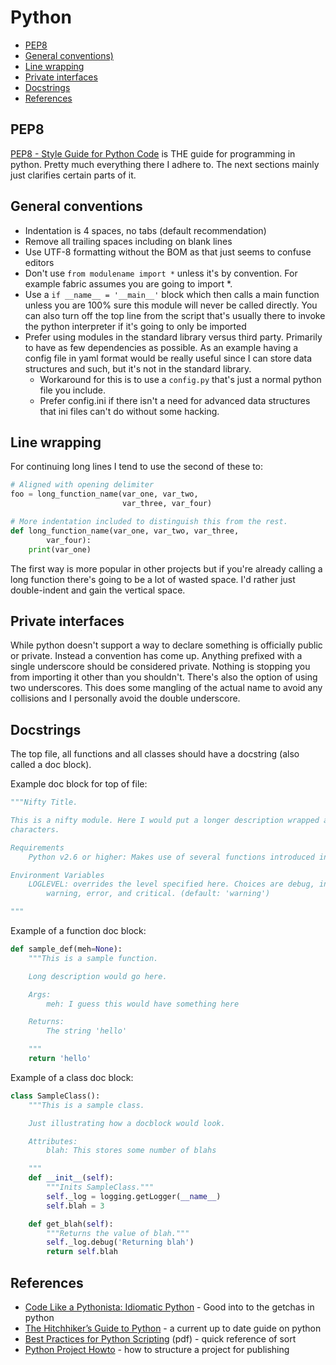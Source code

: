 # Python

- [PEP8](#pep8)
- [General conventions)](#general-conventions)
- [Line wrapping](#line-wrapping)
- [Private interfaces](#private-interfaces)
- [Docstrings](#docstrings)
- [References](#references)

## PEP8

[PEP8 - Style Guide for Python Code][PEP8] is THE guide for programming in python.  Pretty much everything there I adhere to.  The next sections mainly just clarifies certain parts of it.

## General conventions

- Indentation is 4 spaces, no tabs (default recommendation)
- Remove all trailing spaces including on blank lines
- Use UTF-8 formatting without the BOM as that just seems to confuse editors
- Don't use `from modulename import *` unless it's by convention. For example fabric assumes you are going to import *.
- Use a `if __name__ = '__main__'` block which then calls a main function unless you are 100% sure this module will never be called directly. You can also turn off the top line from the script that's usually there to invoke the python interpreter if it's going to only be imported
- Prefer using modules in the standard library versus third party.  Primarily to have as few dependencies as possible.  As an example having a config file in yaml format would be really useful since I can store data structures and such, but it's not in the standard library.
    - Workaround for this is to use a `config.py` that's just a normal python file you include.
    - Prefer config.ini if there isn't a need for advanced data structures that ini files can't do without some hacking.

## Line wrapping

For continuing long lines I tend to use the second of these to:

```python
# Aligned with opening delimiter
foo = long_function_name(var_one, var_two,
                         var_three, var_four)

# More indentation included to distinguish this from the rest.
def long_function_name(var_one, var_two, var_three,
        var_four):
    print(var_one)
```

The first way is more popular in other projects but if you're already calling a long function there's going to be a lot of wasted space.  I'd rather just double-indent and gain the vertical space.

## Private interfaces

While python doesn't support a way to declare something is officially public or private. Instead a convention has come up. Anything prefixed with a single underscore should be considered private. Nothing is stopping you from importing it other than you shouldn't.  There's also the option of using two underscores.  This does some mangling of the actual name to avoid any collisions and I personally avoid the double underscore.

## Docstrings

The top file, all functions and all classes should have a docstring (also called a doc block).

Example doc block for top of file:

```python
"""Nifty Title.

This is a nifty module. Here I would put a longer description wrapped at 80
characters.

Requirements
    Python v2.6 or higher: Makes use of several functions introduced in 2.6

Environment Variables
    LOGLEVEL: overrides the level specified here. Choices are debug, info,
        warning, error, and critical. (default: 'warning')

"""
```

Example of a function doc block:

```python
def sample_def(meh=None):
    """This is a sample function.

    Long description would go here.

    Args:
        meh: I guess this would have something here

    Returns:
        The string 'hello'

    """
    return 'hello'
```

Example of a class doc block:

```python
class SampleClass():
    """This is a sample class.

    Just illustrating how a docblock would look.

    Attributes:
        blah: This stores some number of blahs

    """
    def __init__(self):
        """Inits SampleClass."""
        self._log = logging.getLogger(__name__)
        self.blah = 3

    def get_blah(self):
        """Returns the value of blah."""
        self._log.debug('Returning blah')
        return self.blah
```

## References

- [Code Like a Pythonista: Idiomatic Python](http://python.net/~goodger/projects/pycon/2007/idiomatic/handout.html) - Good into to the getchas in python
- [The Hitchhiker’s Guide to Python](http://docs.python-guide.org/en/latest/) - a current up to date guide on python
- [Best Practices for Python Scripting](http://cdn.oreillystatic.com/en/assets/1/event/27/Best%20practices%20for%20_scripting_%20with%20Python%203%20Paper.pdf) (pdf) - quick reference of sort
- [Python Project Howto](http://infinitemonkeycorps.net/docs/pph/) - how to structure a project for publishing


 [PEP8]: http://www.python.org/dev/peps/pep-0008/ "Style Guide for Python Code"
